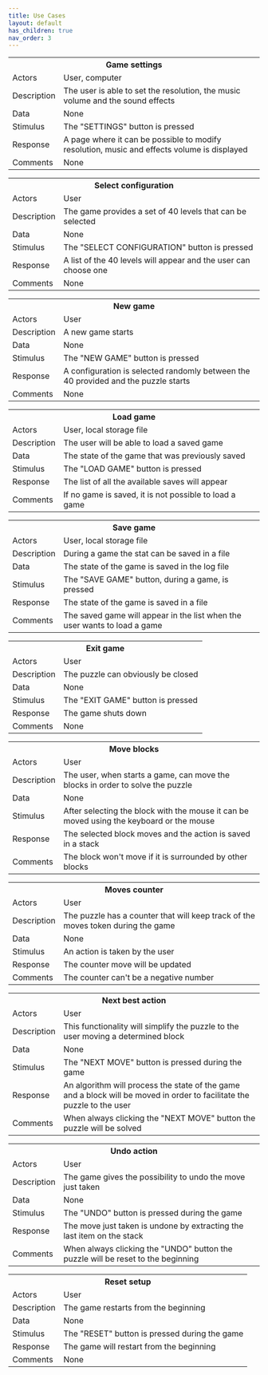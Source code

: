 ```yaml
---
title: Use Cases
layout: default
has_children: true
nav_order: 3
---
```


[//]: # (Game settings)
<table>
    <tr>
        <th colspan="2"> Game settings </th>
    </tr>
    <tr>
        <td>Actors</td>
        <td> User, computer </td>
    </tr>
    <tr>
        <td>Description</td>
        <td> The user is able to set the resolution, the music volume and the sound effects </td>
    </tr>
    <tr>
        <td>Data</td>
        <td> None </td>
    </tr>
    <tr>
        <td>Stimulus</td>
        <td> The "SETTINGS" button is pressed </td>
    </tr>
    <tr>
        <td>Response</td>
        <td> A page where it can be possible to modify resolution, music and effects volume is displayed </td>
    </tr>
    <tr>
        <td>Comments</td>
        <td> None </td>
    </tr>
</table>

[//]: # (Select configuration)
<table>
    <tr>
        <th colspan="2"> Select configuration </th>
    </tr>
    <tr>
        <td>Actors</td>
        <td> User </td>
    </tr>
    <tr>
        <td>Description</td>
        <td> The game provides a set of 40 levels that can be selected </td>
    </tr>
    <tr>
        <td>Data</td>
        <td> None </td>
    </tr>
    <tr>
        <td>Stimulus</td>
        <td> The "SELECT CONFIGURATION" button is pressed </td>
    </tr>
    <tr>
        <td>Response</td>
        <td> A list of the 40 levels will appear and the user can choose one </td>
    </tr>
    <tr>
        <td>Comments</td>
        <td> None </td>
    </tr>
</table>

[//]: # (New Game)
<table>
    <tr>
        <th colspan="2"> New game </th>
    </tr>
    <tr>
        <td>Actors</td>
        <td> User </td>
    </tr>
    <tr>
        <td>Description</td>
        <td> A new game starts </td>
    </tr>
    <tr>
        <td>Data</td>
        <td> None </td>
    </tr>
    <tr>
        <td>Stimulus</td>
        <td> The "NEW GAME" button is pressed </td>
    </tr>
    <tr>
        <td>Response</td>
        <td> A configuration is selected randomly between the 40 provided and the puzzle starts </td>
    </tr>
    <tr>
        <td>Comments</td>
        <td> None </td>
    </tr>
</table>

[//]: # (Load game)
<table>
    <tr>
        <th colspan="2"> Load game </th>
    </tr>
    <tr>
        <td>Actors</td>
        <td> User, local storage file  </td>
    </tr>
    <tr>
        <td>Description</td>
        <td> The user will be able to load a saved game  </td>
    </tr>
    <tr>
        <td>Data</td>
        <td> The state of the game that was previously saved </td>
    </tr>
    <tr>
        <td>Stimulus</td>
        <td> The "LOAD GAME" button is pressed </td>
    </tr>
    <tr>
        <td>Response</td>
        <td> The list of all the available saves will appear </td>
    </tr>
    <tr>
        <td>Comments</td>
        <td> If no game is saved, it is not possible to load a game </td>
    </tr>
</table>

[//]: # (Save game)
<table>
    <tr>
        <th colspan="2"> Save game </th>
    </tr>
    <tr>
        <td>Actors</td>
        <td> User, local storage file </td>
    </tr>
    <tr>
        <td>Description</td>
        <td> During a game the stat can be saved in a file </td>
    </tr>
    <tr>
        <td>Data</td>
        <td> The state of the game is saved in the log file </td>
    </tr>
    <tr>
        <td>Stimulus</td>
        <td> The "SAVE GAME" button, during a game, is pressed </td>
    </tr>
    <tr>
        <td>Response</td>
        <td> The state of the game is saved in a file </td>
    </tr>
    <tr>
        <td>Comments</td>
        <td> The saved game will appear in the list when the user wants to load a game </td>
    </tr>
</table>

[//]: # (Exit game)
<table>
    <tr>
        <th colspan="2"> Exit game </th>
    </tr>
    <tr>
        <td>Actors</td>
        <td> User </td>
    </tr>
    <tr>
        <td>Description</td>
        <td> The puzzle can obviously be closed </td>
    </tr>
    <tr>
        <td>Data</td>
        <td> None </td>
    </tr>
    <tr>
        <td>Stimulus</td>
        <td> The "EXIT GAME" button is pressed </td>
    </tr>
    <tr>
        <td>Response</td>
        <td> The game shuts down </td>
    </tr>
    <tr>
        <td>Comments</td>
        <td> None </td>
    </tr>
</table>

[//]: # (Move blocks)
<table>
    <tr>
        <th colspan="2"> Move blocks </th>
    </tr>
    <tr>
        <td>Actors</td>
        <td> User </td>
    </tr>
    <tr>
        <td>Description</td>
        <td> The user, when starts a game, can move the blocks in order to solve the puzzle </td>
    </tr>
    <tr>
        <td>Data</td>
        <td> None </td>
    </tr>
    <tr>
        <td>Stimulus</td>
        <td> After selecting the block with the mouse it can be moved using the keyboard or the mouse </td>
    </tr>
    <tr>
        <td>Response</td>
        <td> The selected block moves and the action is saved in a stack </td>
    </tr>
    <tr>
        <td>Comments</td>
        <td> The block won't move if it is surrounded by other blocks </td>
    </tr>
</table>

[//]: # (Moves counter)
<table>
    <tr>
        <th colspan="2"> Moves counter </th>
    </tr>
    <tr>
        <td>Actors</td>
        <td> User </td>
    </tr>
    <tr>
        <td>Description</td>
        <td> The puzzle has a counter that will keep track of the moves token during the game </td>
    </tr>
    <tr>
        <td>Data</td>
        <td> None </td>
    </tr>
    <tr>
        <td>Stimulus</td>
        <td> An action is taken by the user </td>
    </tr>
    <tr>
        <td>Response</td>
        <td> The counter move will be updated </td>
    </tr>
    <tr>
        <td>Comments</td>
        <td> The counter can't be a negative number </td>
    </tr>
</table>

[//]: # (Next best action)
<table>
    <tr>
        <th colspan="2"> Next best action  </th>
    </tr>
    <tr>
        <td>Actors</td>
        <td> User </td>
    </tr>
    <tr>
        <td>Description</td>
        <td> This functionality will simplify the puzzle to the user moving a determined block </td>
    </tr>
    <tr>
        <td>Data</td>
        <td> None </td>
    </tr>
    <tr>
        <td>Stimulus</td>
        <td> The "NEXT MOVE" button is pressed during the game </td>
    </tr>
    <tr>
        <td>Response</td>
        <td> An algorithm will process the state of the game and a block will be moved in order to facilitate the puzzle to the user </td>
    </tr>
    <tr>
        <td>Comments</td>
        <td> When always clicking the "NEXT MOVE" button the puzzle will be solved </td>
    </tr>
</table>

[//]: # (Undo action)
<table>
    <tr>
        <th colspan="2"> Undo action </th>
    </tr>
    <tr>
        <td>Actors</td>
        <td> User </td>
    </tr>
    <tr>
        <td>Description</td>
        <td> The game gives the possibility to undo the move just taken </td>
    </tr>
    <tr>
        <td>Data</td>
        <td> None </td>
    </tr>
    <tr>
        <td>Stimulus</td>
        <td> The "UNDO" button is pressed during the game </td>
    </tr>
    <tr>
        <td>Response</td>
        <td> The move just taken is undone by extracting the last item on the stack </td>
    </tr>
    <tr>
        <td>Comments</td>
        <td> When always clicking the "UNDO" button the puzzle will be reset to the beginning </td>
    </tr>
</table>

[//]: # (Reset setup)
<table>
    <tr>
        <th colspan="2"> Reset setup   </th>
    </tr>
    <tr>
        <td>Actors</td>
        <td>User </td>
    </tr>
    <tr>
        <td>Description</td>
        <td>The game restarts from the beginning</td>
    </tr>
    <tr>
        <td>Data</td>
        <td> None </td>
    </tr>
    <tr>
        <td>Stimulus</td>
        <td>The "RESET" button is pressed during the game </td>
    </tr>
    <tr>
        <td>Response</td>
        <td> The game will restart from the beginning </td>
    </tr>
    <tr>
        <td>Comments</td>
        <td> None </td>
    </tr>
    <tr>
</table>
